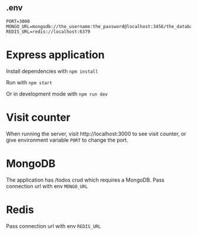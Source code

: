 ## .env

```
PORT=3000
MONGO_URL=mongodb://the_username:the_password@localhost:3456/the_database
REDIS_URL=redis://localhost:6379
```

# Express application

Install dependencies with `npm install`

Run with `npm start`

Or in development mode with `npm run dev`

# Visit counter

When running the server, visit http://localhost:3000 to see visit counter, or give environment variable `PORT` to change the port.

# MongoDB

The application has /todos crud which requires a MongoDB. Pass connection url with env `MONGO_URL`

# Redis

Pass connection url with env `REDIS_URL`